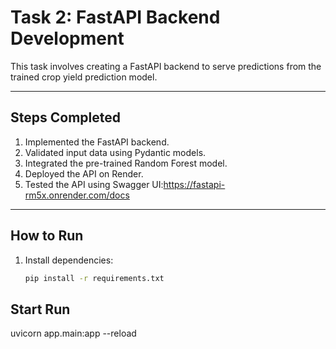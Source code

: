 
# Task 2: FastAPI Backend Development

This task involves creating a FastAPI backend to serve predictions from the trained crop yield prediction model.

---

## **Steps Completed**
1. Implemented the FastAPI backend.
2. Validated input data using Pydantic models.
3. Integrated the pre-trained Random Forest model.
4. Deployed the API on Render.
5. Tested the API using Swagger UI:https://fastapi-rm5x.onrender.com/docs

---

## **How to Run**
1. Install dependencies:
   ```bash
   pip install -r requirements.txt
## **Start Run**
   uvicorn app.main:app --reload

